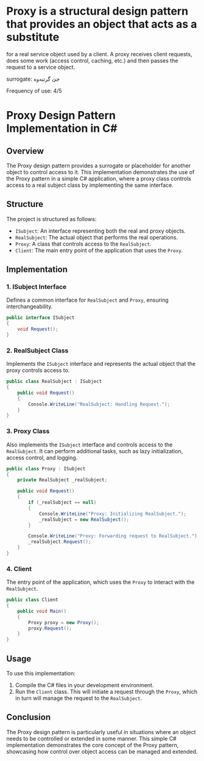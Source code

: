 ﻿# Proxy is a structural design pattern that provides an object that acts as a substitute 
for a real service object used by a client. A proxy receives client requests, does some work 
(access control, caching, etc.) and then passes the request to a service object.

surrogate: جێ گرتنه‌وه‌

Frequency of use: 4/5



# Proxy Design Pattern Implementation in C#

## Overview

The Proxy design pattern provides a surrogate or placeholder for another object to control access to it. This implementation demonstrates the use of the Proxy pattern in a simple C# application, where a proxy class controls access to a real subject class by implementing the same interface.

## Structure

The project is structured as follows:

- `ISubject`: An interface representing both the real and proxy objects.
- `RealSubject`: The actual object that performs the real operations.
- `Proxy`: A class that controls access to the `RealSubject`.
- `Client`: The main entry point of the application that uses the `Proxy`.

## Implementation

### 1. ISubject Interface

Defines a common interface for `RealSubject` and `Proxy`, ensuring interchangeability.

```csharp
public interface ISubject
{
    void Request();
}
```

### 2. RealSubject Class

Implements the `ISubject` interface and represents the actual object that the proxy controls access to.

```csharp
public class RealSubject : ISubject
{
    public void Request()
    {
        Console.WriteLine("RealSubject: Handling Request.");
    }
}
```

### 3. Proxy Class

Also implements the `ISubject` interface and controls access to the `RealSubject`. It can perform additional tasks, such as lazy initialization, access control, and logging.

```csharp
public class Proxy : ISubject
{
    private RealSubject _realSubject;

    public void Request()
    {
        if (_realSubject == null)
        {
            Console.WriteLine("Proxy: Initializing RealSubject.");
            _realSubject = new RealSubject();
        }

        Console.WriteLine("Proxy: Forwarding request to RealSubject.");
        _realSubject.Request();
    }
}
```

### 4. Client

The entry point of the application, which uses the `Proxy` to interact with the `RealSubject`.

```csharp
public class Client
{
    public void Main()
    {
        Proxy proxy = new Proxy();
        proxy.Request();
    }
}
```

## Usage

To use this implementation:

1. Compile the C# files in your development environment.
2. Run the `Client` class. This will initiate a request through the `Proxy`, which in turn will manage the request to the `RealSubject`.

## Conclusion

The Proxy design pattern is particularly useful in situations where an object needs to be controlled or extended in some manner. This simple C# implementation demonstrates the core concept of the Proxy pattern, showcasing how control over object access can be managed and extended.